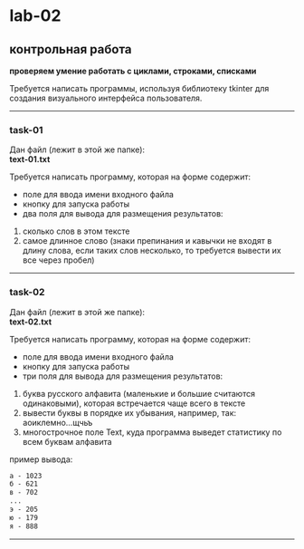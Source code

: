 # lab-02  

## контрольная работа  

**проверяем умение работать с циклами, строками, списками**  

Требуется написать программы, используя библиотеку tkinter для создания визуального интерфейса пользователя.  

---  

### task-01  

Дан файл (лежит в этой же папке):  
**text-01.txt**  

Требуется написать программу, которая на форме содержит:  

- поле для ввода имени входного файла  
- кнопку для запуска работы  
- два поля для вывода для размещения результатов:  

1) сколько слов в этом тексте  
2) самое длинное слово (знаки препинания и кавычки не входят в длину слова, если таких слов несколько, то требуется вывести их все через пробел)  

---  

### task-02  

Дан файл (лежит в этой же папке):  
**text-02.txt**  

Требуется написать программу, которая на форме содержит:  

- поле для ввода имени входного файла  
- кнопку для запуска работы  
- три поля для вывода для размещения результатов:  

1) буква русского алфавита (маленькие и большие считаются одинаковыми), которая встречается чаще всего в тексте  
2) вывести буквы в порядке их убывания, например, так: аоиклемно...щчьъ  
3) многострочное поле Text, куда программа выведет  статистику по всем буквам алфавита  

пример вывода:  
```txt
а - 1023
б - 621
в - 702
...
э - 205
ю - 179
я - 888
```

---  
